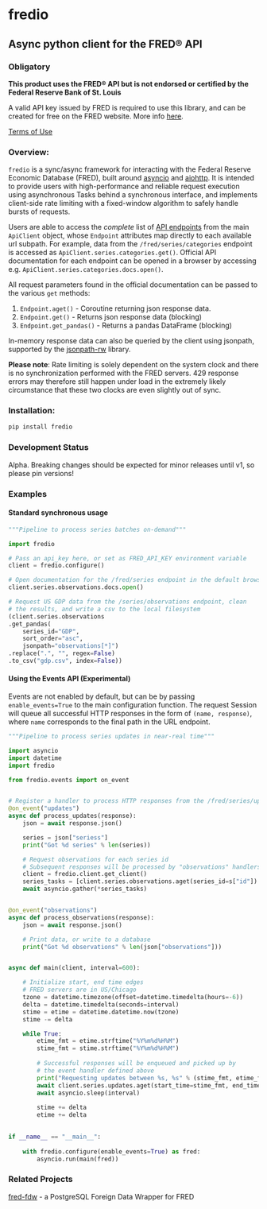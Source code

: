 # fredio
Async python client for the FRED® API
---

### Obligatory
**This product uses the FRED® API but is not endorsed or certified by the Federal Reserve Bank of St. Louis**

A valid API key issued by FRED is required to use this library, and can be created for free on the FRED website. More info [here](https://fred.stlouisfed.org/docs/api/api_key.html).

[Terms of Use](https://research.stlouisfed.org/docs/api/terms_of_use.html)

### Overview:
`fredio` is a sync/async framework for interacting with the Federal Reserve Economic Database (FRED), built around [asyncio](https://docs.python.org/3/library/asyncio.html) and [aiohttp](https://github.com/aio-libs/aiohttp). It is intended to provide users with high-performance and reliable request execution using asynchronous Tasks behind a synchronous interface, and implements client-side rate limiting with a fixed-window algorithm to safely handle bursts of requests.

Users are able to access the *complete* list of [API endpoints](https://fred.stlouisfed.org/docs/api/fred/#API) from the main `ApiClient` object, whose `Endpoint` attributes map directly to each available url subpath.
For example, data from the `/fred/series/categories` endpoint is accessed as `ApiClient.series.categories.get()`. Official API documentation for each endpoint can be opened in a browser by accessing e.g. `ApiClient.series.categories.docs.open()`.

All request parameters found in the official documentation can be passed to the various `get` methods:

1. `Endpoint.aget()` - Coroutine returning json response data.
2. `Endpoint.get()` - Returns json response data (blocking) 
3. `Endpoint.get_pandas()` - Returns a pandas DataFrame (blocking)

In-memory response data can also be queried by the client using jsonpath, supported by the [jsonpath-rw](https://github.com/kennknowles/python-jsonpath-rw) library.

**Please note**: Rate limiting is solely dependent on the system clock and there is no synchronization performed with the FRED servers. 429 response errors may therefore still happen under load in
the extremely likely circumstance that these two clocks are even slightly out of sync.

### Installation:
```bash
pip install fredio
```

### Development Status
Alpha. Breaking changes should be expected for minor releases until v1, so please pin versions!

### Examples

#### Standard synchronous usage

```python
"""Pipeline to process series batches on-demand"""

import fredio

# Pass an api_key here, or set as FRED_API_KEY environment variable
client = fredio.configure()

# Open documentation for the /fred/series endpoint in the default browser
client.series.observations.docs.open()

# Request US GDP data from the /series/observations endpoint, clean 
# the results, and write a csv to the local filesystem
(client.series.observations
.get_pandas(
    series_id="GDP",
    sort_order="asc",
    jsonpath="observations[*]")
.replace(".", "", regex=False)
.to_csv("gdp.csv", index=False))
```

#### Using the Events API (Experimental)
Events are not enabled by default, but can be by passing `enable_events=True` to
the main configuration function. The request Session will queue all successful HTTP responses
in the form of `(name, response)`, where `name` corresponds to the final path in the URL endpoint.

```python
"""Pipeline to process series updates in near-real time"""

import asyncio
import datetime
import fredio

from fredio.events import on_event


# Register a handler to process HTTP responses from the /fred/series/updates endpoint
@on_event("updates")
async def process_updates(response):
    json = await response.json()

    series = json["seriess"]
    print("Got %d series" % len(series))

    # Request observations for each series id
    # Subsequent responses will be processed by "observations" handlers
    client = fredio.client.get_client()
    series_tasks = [client.series.observations.aget(series_id=s["id"]) for s in series]
    await asyncio.gather(*series_tasks)


@on_event("observations")
async def process_observations(response):
    json = await response.json()

    # Print data, or write to a database
    print("Got %d observations" % len(json["observations"]))


async def main(client, interval=600):

    # Initialize start, end time edges
    # FRED servers are in US/Chicago
    tzone = datetime.timezone(offset=datetime.timedelta(hours=-6))
    delta = datetime.timedelta(seconds=interval)
    stime = etime = datetime.datetime.now(tzone)
    stime -= delta

    while True:
        etime_fmt = etime.strftime("%Y%m%d%H%M")
        stime_fmt = stime.strftime("%Y%m%d%H%M")
        
        # Successful responses will be enqueued and picked up by
        # the event handler defined above
        print("Requesting updates between %s, %s" % (stime_fmt, etime_fmt))
        await client.series.updates.aget(start_time=stime_fmt, end_time=etime_fmt)
        await asyncio.sleep(interval)
        
        stime += delta
        etime += delta
        

if __name__ == "__main__":
    
    with fredio.configure(enable_events=True) as fred:
        asyncio.run(main(fred))
```

### Related Projects
[fred-fdw](https://github.com/bgrams/fred-fdw) - a PostgreSQL Foreign Data Wrapper for FRED
